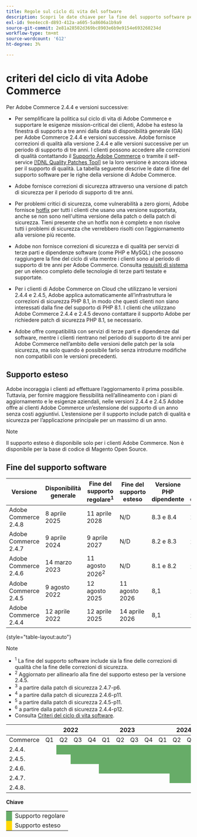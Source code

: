 ```yaml
---
title: Regole sul ciclo di vita del software
description: Scopri le date chiave per la fine del supporto software per le versioni di Adobe Commerce.
exl-id: 9ee4ecc8-d893-412a-a605-5a8606a1b9a9
source-git-commit: 2e81a28502d369bc8903e6b9e9154e693260234d
workflow-type: tm+mt
source-wordcount: '612'
ht-degree: 3%

---
```



# criteri del ciclo di vita Adobe Commerce

Per Adobe Commerce 2.4.4 e versioni successive:

- Per semplificare la politica sul ciclo di vita di Adobe Commerce e supportare le esigenze mission-critical dei clienti, Adobe ha esteso la finestra di supporto a tre anni dalla data di disponibilità generale (GA) per Adobe Commerce 2.4.4 e versioni successive. Adobe fornisce correzioni di qualità alla versione 2.4.4 e alle versioni successive per un periodo di supporto di tre anni. I clienti possono accedere alle correzioni di qualità contattando il [Supporto Adobe Commerce](https://experienceleague.adobe.com/en/docs/commerce-knowledge-base/kb/help-center-guide/magento-help-center-user-guide) o tramite il self-service [[!DNL Quality Patches Tool]](https://experienceleague.adobe.com/tools/commerce-quality-patches/index.html) se la loro versione è ancora idonea per il supporto di qualità. La tabella seguente descrive le date di fine del supporto software per le righe della versione di Adobe Commerce.

- Adobe fornisce correzioni di sicurezza attraverso una versione di patch di sicurezza per il periodo di supporto di tre anni.

- Per problemi critici di sicurezza, come vulnerabilità a zero giorni, Adobe fornisce [hotfix](https://support.magento.com/hc/en-us/sections/360003869892-Known-issues-patches-attached-) per tutti i clienti che usano una versione supportata, anche se non sono nell&#39;ultima versione della patch o della patch di sicurezza. Tieni presente che un hotfix non è completo e non risolve tutti i problemi di sicurezza che verrebbero risolti con l’aggiornamento alla versione più recente.

- Adobe non fornisce correzioni di sicurezza e di qualità per servizi di terze parti e dipendenze software (come PHP e MySQL) che possono raggiungere la fine del ciclo di vita mentre i clienti sono al periodo di supporto di tre anni per Adobe Commerce. Consulta [requisiti di sistema](../installation/system-requirements.md) per un elenco completo delle tecnologie di terze parti testate e supportate.

- Per i clienti di Adobe Commerce on Cloud che utilizzano le versioni 2.4.4 e 2.4.5, Adobe applica automaticamente all’infrastruttura le correzioni di sicurezza PHP 8.1, in modo che questi clienti non siano interessati dalla fine del supporto di PHP 8.1. I clienti che utilizzano Adobe Commerce 2.4.4 e 2.4.5 devono contattare il supporto Adobe per richiedere patch di sicurezza PHP 8.1, se necessario.

- Adobe offre compatibilità con servizi di terze parti e dipendenze dal software, mentre i clienti rientrano nel periodo di supporto di tre anni per Adobe Commerce nell’ambito delle versioni delle patch per la sola sicurezza, ma solo quando è possibile farlo senza introdurre modifiche non compatibili con le versioni precedenti.

## Supporto esteso

Adobe incoraggia i clienti ad effettuare l’aggiornamento il prima possibile. Tuttavia, per fornire maggiore flessibilità nell’allineamento con i piani di aggiornamento e le esigenze aziendali, nelle versioni 2.4.4 e 2.4.5 Adobe offre ai clienti Adobe Commerce un’estensione del supporto di un anno senza costi aggiuntivi. L’estensione per il supporto include patch di qualità e sicurezza per l’applicazione principale per un massimo di un anno.

>[!NOTE]
>
>Il supporto esteso è disponibile solo per i clienti Adobe Commerce. Non è disponibile per la base di codice di Magento Open Source.

## Fine del supporto software

| Versione | Disponibilità generale | Fine del supporto regolare<sup>1</sup> | Fine del supporto esteso | Versione PHP dipendente | Versione MariaDB dipendente |
|----------------------|----------------------|------------------------------------|-------------------------|-----------------------|---------------------------|
| Adobe Commerce 2.4.8 | 8 aprile 2025 | 11 aprile 2028 | N/D | 8.3 e 8.4 | 11,4 |
| Adobe Commerce 2.4.7 | 9 aprile 2024 | 9 aprile 2027 | N/D | 8.2 e 8.3 | 10.11<sup>3</sup> |
| Adobe Commerce 2.4.6 | 14 marzo 2023 | 11 agosto 2026<sup>2</sup> | N/D | 8.1 e 8.2 | 10.11<sup>4</sup> |
| Adobe Commerce 2.4.5 | 9 agosto 2022 | 12 agosto 2025 | 11 agosto 2026 | 8,1 | 10,6<sup>5</sup> |
| Adobe Commerce 2.4.4 | 12 aprile 2022 | 12 aprile 2025 | 14 aprile 2026 | 8,1 | 10,6<sup>6</sup> |

{style="table-layout:auto"}

>[!NOTE]
>
>- <sup>1</sup> La fine del supporto software include sia la fine delle correzioni di qualità che la fine delle correzioni di sicurezza.
>- <sup>2</sup> Aggiornato per allinearlo alla fine del supporto esteso per la versione 2.4.5.
>- <sup>3</sup> a partire dalla patch di sicurezza 2.4.7-p6.
>- <sup>4</sup> a partire dalla patch di sicurezza 2.4.6-p11.
>- <sup>5</sup> a partire dalla patch di sicurezza 2.4.5-p11.
>- <sup>6</sup> a partire dalla patch di sicurezza 2.4.4-p12.
>- Consulta [Criteri del ciclo di vita software](https://www.adobe.com/content/dam/cc/en/legal/terms/enterprise/pdfs/Adobe-Commerce-Software-Lifecycle-Policy.pdf).

<table style="table-layout:auto">
<thead>
  <tr>
    <th colspan="1"></th>
    <th colspan="4">2022</th>
    <th colspan="4">2023</th>
    <th colspan="4">2024</th>
    <th colspan="4">2025</th>
    <th colspan="4">2026</th>
    <th colspan="4">2027</th>
    <th colspan="4">2028</th>
  </tr>
</thead>
<tbody>
  <tr>
    <td>Commerce</td>
    <td>Q1</td>
    <td>Q2</td>
    <td>Q3</td>
    <td>Q4</td>
    <td>Q1</td>
    <td>Q2</td>
    <td>Q3</td>
    <td>Q4</td>
    <td>Q1</td>
    <td>Q2</td>
    <td>Q3</td>
    <td>Q4</td>
    <td>Q1</td>
    <td>Q2</td>
    <td>Q3</td>
    <td>Q4</td>
    <td>Q1</td>
    <td>Q2</td>
    <td>Q3</td>
    <td>Q4</td>
    <td>Q1</td>
    <td>Q2</td>
    <td>Q3</td>
    <td>Q4</td>
    <td>Q1</td>
    <td>Q2</td>
    <td>Q3</td>
    <td>Q4</td>
  </tr>
  <tr>
    <td>2.4.4.</td>
    <td></td>
    <td colspan="13" style="background-color:#67ac68;"></td>
    <td colspan="4" style="background-color:#ffd700;"></td>
    <td colspan="10"></td>
  </tr>
  <tr>
    <td>2.4.5.</td>
    <td colspan="2"></td>
    <td colspan="13" style="background-color:#67ac68;"></td>
    <td colspan="4" style="background-color:#ffd700;"></td>
    <td colspan="9"></td>
  </tr>
  <tr>
    <td>2.4.6.</td>
    <td colspan="4"></td>
    <td colspan="15" style="background-color:#67ac68;"></td>
    <td colspan="10"></td>
  </tr>
  <tr>
    <td>2.4.7.</td>
    <td colspan="9"></td>
    <td colspan="13" style="background-color:#67ac68;"></td>
    <td colspan="6"></td>
  </tr>
  <tr>
    <td>2.4.8.</td>
    <td colspan="13"></td>
    <td colspan="13" style="background-color:#67ac68;"></td>
    <td colspan="2"></td>
  </tr>
</tbody>
</table>

**Chiave**

<table style="table-layout:auto">
 <tbody>
  <tr>
   <td style="background-color:#67ac68;"></td>
   <td>Supporto regolare</td>
  </tr>
  <tr>
   <td style="background-color:#ffd700;"></td>
   <td>Supporto esteso</td>
  </tr>
 </tbody>
</table>
